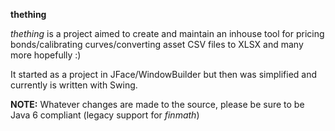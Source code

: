 **thething**

*thething* is a project aimed to create and maintain an inhouse tool 
for pricing bonds/calibrating curves/converting asset CSV files to 
XLSX and many more hopefully :)

It started as a project in JFace/WindowBuilder but then was simplified
and currently is written with Swing.

**NOTE:** Whatever changes are made to the source, please be sure to be 
Java 6 compliant (legacy support for *finmath*)
